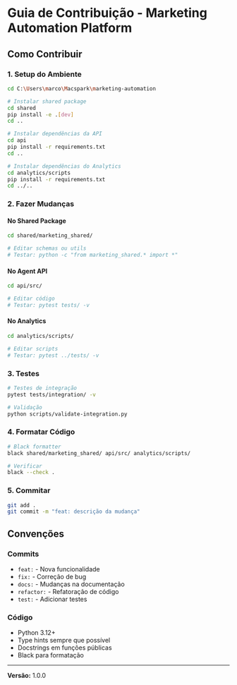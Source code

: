 # Guia de Contribuição - Marketing Automation Platform

## Como Contribuir

### 1. Setup do Ambiente

```bash
cd C:\Users\marco\Macspark\marketing-automation

# Instalar shared package
cd shared
pip install -e .[dev]
cd ..

# Instalar dependências da API
cd api
pip install -r requirements.txt
cd ..

# Instalar dependências do Analytics
cd analytics/scripts
pip install -r requirements.txt
cd ../..
```

### 2. Fazer Mudanças

#### No Shared Package
```bash
cd shared/marketing_shared/

# Editar schemas ou utils
# Testar: python -c "from marketing_shared.* import *"
```

#### No Agent API
```bash
cd api/src/

# Editar código
# Testar: pytest tests/ -v
```

#### No Analytics
```bash
cd analytics/scripts/

# Editar scripts
# Testar: pytest ../tests/ -v
```

### 3. Testes

```bash
# Testes de integração
pytest tests/integration/ -v

# Validação
python scripts/validate-integration.py
```

### 4. Formatar Código

```bash
# Black formatter
black shared/marketing_shared/ api/src/ analytics/scripts/

# Verificar
black --check .
```

### 5. Commitar

```bash
git add .
git commit -m "feat: descrição da mudança"
```

## Convenções

### Commits
- `feat:` - Nova funcionalidade
- `fix:` - Correção de bug
- `docs:` - Mudanças na documentação
- `refactor:` - Refatoração de código
- `test:` - Adicionar testes

### Código
- Python 3.12+
- Type hints sempre que possível
- Docstrings em funções públicas
- Black para formatação

---

**Versão:** 1.0.0

